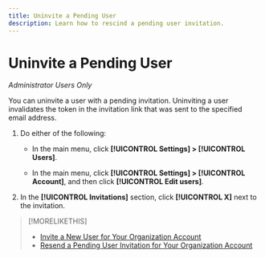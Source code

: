 ```yaml
---
title: Uninvite a Pending User
description: Learn how to rescind a pending user invitation.
---
```

# Uninvite a Pending User

*Administrator Users Only*

You can uninvite a user with a pending invitation. Uninviting a user invalidates the token in the invitation link that was sent to the specified email address.

1. Do either of the following:

    * In the main menu, click **[!UICONTROL Settings] > [!UICONTROL Users]**.
    
    * In the main menu, click **[!UICONTROL Settings] > [!UICONTROL Account]**, and then click **[!UICONTROL Edit users]**.

1. In the **[!UICONTROL Invitations]** section, click **[!UICONTROL X]** next to the invitation.

>[!MORELIKETHIS]
>
>* [Invite a New User for Your Organization Account](user-invite.md)
>* [Resend a Pending User Invitation for Your Organization Account](user-resend-invite.md)

<!-- >* [Edit User Permissions or Delete a User](user-edit.md) -->

